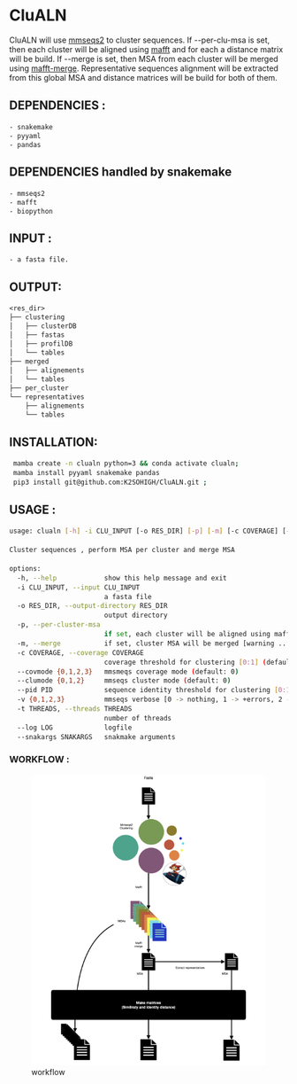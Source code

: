 # CluALN

CluALN will use [mmseqs2](https://github.com/soedinglab/MMseqs2) to cluster sequences. 
If --per-clu-msa is set, then each cluster will be aligned using [mafft](https://mafft.cbrc.jp/alignment/software/) and for each a distance matrix will be build.
If --merge is set, then MSA from each cluster will be merged using [mafft-merge](https://mafft.cbrc.jp/alignment/software/merge.html). Representative sequences alignment will be extracted from this global MSA and distance matrices will be build for both of them.



## DEPENDENCIES :
    - snakemake
    - pyyaml
    - pandas
    
## DEPENDENCIES handled by snakemake
    - mmseqs2
    - mafft
    - biopython
    
## INPUT :
    - a fasta file.
    
## OUTPUT:
```
<res_dir>
├── clustering
│   ├── clusterDB
│   ├── fastas
│   ├── profilDB
│   └── tables
├── merged
│   ├── alignements
│   └── tables
├── per_cluster
└── representatives
    ├── alignements
    └── tables
```

## INSTALLATION:
```bash
 mamba create -n clualn python=3 && conda activate clualn;
 mamba install pyyaml snakemake pandas
 pip3 install git@github.com:K2SOHIGH/CluALN.git ;
```

## USAGE : 
```bash
usage: clualn [-h] -i CLU_INPUT [-o RES_DIR] [-p] [-m] [-c COVERAGE] [--covmode {0,1,2,3}] [--clumode {0,1,2}] [--pid PID] [-v {0,1,2,3}] [-t THREADS] [--log LOG] [--snakargs SNAKARGS]

Cluster sequences , perform MSA per cluster and merge MSA

options:
  -h, --help            show this help message and exit
  -i CLU_INPUT, --input CLU_INPUT
                        a fasta file
  -o RES_DIR, --output-directory RES_DIR
                        output directory
  -p, --per-cluster-msa
                        if set, each cluster will be aligned using mafft and pairwise matrices will be build
  -m, --merge           if set, cluster MSA will be merged [warning ... might be slow]
  -c COVERAGE, --coverage COVERAGE
                        coverage threshold for clustering [0:1] (default: 0.8)
  --covmode {0,1,2,3}   mmsmeqs coverage mode (default: 0)
  --clumode {0,1,2}     mmseqs cluster mode (default: 0)
  --pid PID             sequence identity threshold for clustering [0:1] (default: 0)
  -v {0,1,2,3}          mmseqs verbose [0 -> nothing, 1 -> +errors, 2 -> +warnings, 3 -> +info]
  -t THREADS, --threads THREADS
                        number of threads
  --log LOG             logfile
  --snakargs SNAKARGS   snakmake arguments
```

### WORKFLOW :
<figure><img src="clualnwf.jpeg"><figcaption>workflow</figcaption></figure>
 
